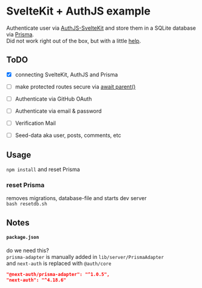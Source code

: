 # SvelteKit + AuthJS example

Authenticate user via [AuthJS-SvelteKit](https://authjs.dev/reference/sveltekit/) and store them in a SQLite database via [Prisma](https://authjs.dev/reference/adapters/prisma).   
Did not work right out of the box, but with a little [help](https://github.com/nextauthjs/next-auth/issues/6076).   


## ToDO
- [x] connecting SvelteKit, AuthJS and Prisma
- [ ] make protected routes secure via [await parent()](https://www.youtube.com/watch?v=UbhhJWV3bmI)
- [ ] Authenticate via GitHub OAuth
- [ ] Authenticate via email & password
- [ ] Verification Mail
- [ ] Seed-data aka user, posts, comments, etc



## Usage
`npm install` and reset Prisma

### reset Prisma
removes migrations, database-file and starts dev server\
`bash resetdb.sh`



## Notes


#### `package.json` 
do we need this?   
`prisma-adapter` is manually added in `lib/server/PrismaAdapter`   
and `next-auth` is replaced with `@auth/core`   

```JSON
"@next-auth/prisma-adapter": "^1.0.5",
"next-auth": "^4.18.6"
```
